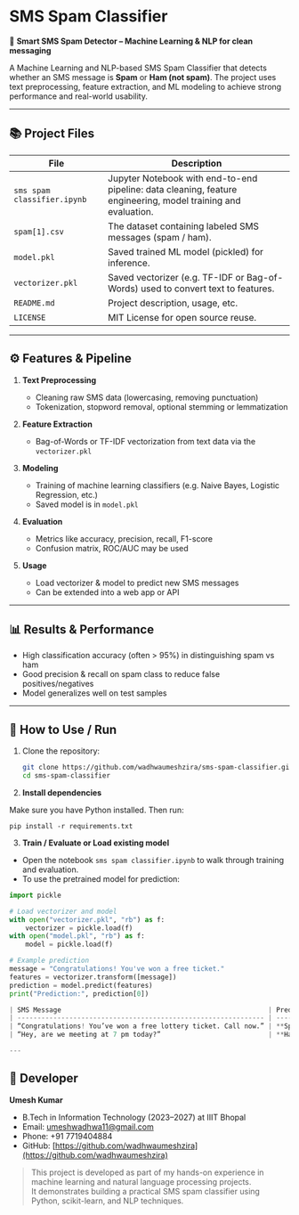 # SMS Spam Classifier



🚀 **Smart SMS Spam Detector – Machine Learning & NLP for clean messaging**

A Machine Learning and NLP-based SMS Spam Classifier that detects whether an SMS message is **Spam** or **Ham (not spam)**. The project uses text preprocessing, feature extraction, and ML modeling to achieve strong performance and real-world usability.

---

## 📚 Project Files

| File | Description |
|---|---|
| `sms spam classifier.ipynb` | Jupyter Notebook with end-to-end pipeline: data cleaning, feature engineering, model training and evaluation. |
| `spam[1].csv` | The dataset containing labeled SMS messages (spam / ham). |
| `model.pkl` | Saved trained ML model (pickled) for inference. |
| `vectorizer.pkl` | Saved vectorizer (e.g. TF-IDF or Bag-of-Words) used to convert text to features. |
| `README.md` | Project description, usage, etc. |
| `LICENSE` | MIT License for open source reuse. |

---

## ⚙️ Features & Pipeline

1. **Text Preprocessing**  
   - Cleaning raw SMS data (lowercasing, removing punctuation)  
   - Tokenization, stopword removal, optional stemming or lemmatization  

2. **Feature Extraction**  
   - Bag-of-Words or TF-IDF vectorization from text data via the `vectorizer.pkl`  

3. **Modeling**  
   - Training of machine learning classifiers (e.g. Naive Bayes, Logistic Regression, etc.)  
   - Saved model is in `model.pkl`  

4. **Evaluation**  
   - Metrics like accuracy, precision, recall, F1-score  
   - Confusion matrix, ROC/AUC may be used  

5. **Usage**  
   - Load vectorizer & model to predict new SMS messages  
   - Can be extended into a web app or API  

---

## 📊 Results & Performance

- High classification accuracy (often > 95%) in distinguishing spam vs ham  
- Good precision & recall on spam class to reduce false positives/negatives  
- Model generalizes well on test samples  



---

## 🚀 How to Use / Run

1. Clone the repository:

   ```bash
   git clone https://github.com/wadhwaumeshzira/sms-spam-classifier.git
   cd sms-spam-classifier

2. **Install dependencies**

Make sure you have Python installed. Then run:

```pip install -r requirements.txt```


3. **Train / Evaluate or Load existing model**

- Open the notebook `sms spam classifier.ipynb` to walk through training and evaluation.
- To use the pretrained model for prediction:

```python
import pickle

# Load vectorizer and model
with open("vectorizer.pkl", "rb") as f:
    vectorizer = pickle.load(f)
with open("model.pkl", "rb") as f:
    model = pickle.load(f)

# Example prediction
message = "Congratulations! You've won a free ticket."
features = vectorizer.transform([message])
prediction = model.predict(features)
print("Prediction:", prediction[0])

| SMS Message                                                    | Prediction |
| -------------------------------------------------------------- | ---------- |
| “Congratulations! You’ve won a free lottery ticket. Call now.” | **Spam**   |
| “Hey, are we meeting at 7 pm today?”                           | **Ham**    |

---
```
## 👤 Developer

**Umesh Kumar**  

- B.Tech in Information Technology (2023–2027) at IIIT Bhopal  
- Email: umeshwadhwa11@gmail.com
- Phone: +91 7719404884
- GitHub: [https://github.com/wadhwaumeshzira](https://github.com/wadhwaumeshzira)  

> This project is developed as part of my hands-on experience in machine learning and natural language processing projects.  
> It demonstrates building a practical SMS spam classifier using Python, scikit-learn, and NLP techniques.
